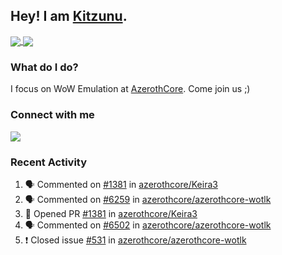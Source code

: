 ## Hey! I am [Kitzunu](https://Github.com/Kitzunu).

<a href="https://github-readme-stats.kitzunu.vercel.app/api?username=Kitzunu&show_icons=true&theme=dark">
  <img align="center" src="https://github-readme-stats.kitzunu.vercel.app/api?username=Kitzunu&show_icons=true&theme=dark" />
</a>
<a href="https://github-readme-stats.kitzunu.vercel.app/api?username=Kitzunu&show_icons=true&theme=dark">
  <img align="center" src="https://github-readme-stats.vercel.app/api/top-langs/?username=Kitzunu&layout=compact&theme=dark" />
</a>

### What do I do?

I focus on WoW Emulation at [AzerothCore](https://Github.com/AzerothCore). Come join us ;)

### Connect with me
[![](https://img.shields.io/badge/AzerothCore%20Discord-Connect%20with%20me!-green)](https://discord.com/invite/gkt4y2x)

### Recent Activity

<!--START_SECTION:activity-->
1. 🗣 Commented on [#1381](https://github.com/azerothcore/Keira3/issues/1381) in [azerothcore/Keira3](https://github.com/azerothcore/Keira3)
2. 🗣 Commented on [#6259](https://github.com/azerothcore/azerothcore-wotlk/issues/6259) in [azerothcore/azerothcore-wotlk](https://github.com/azerothcore/azerothcore-wotlk)
3. 💪 Opened PR [#1381](https://github.com/azerothcore/Keira3/pull/1381) in [azerothcore/Keira3](https://github.com/azerothcore/Keira3)
4. 🗣 Commented on [#6502](https://github.com/azerothcore/azerothcore-wotlk/issues/6502) in [azerothcore/azerothcore-wotlk](https://github.com/azerothcore/azerothcore-wotlk)
5. ❗️ Closed issue [#531](https://github.com/azerothcore/azerothcore-wotlk/issues/531) in [azerothcore/azerothcore-wotlk](https://github.com/azerothcore/azerothcore-wotlk)
<!--END_SECTION:activity-->
